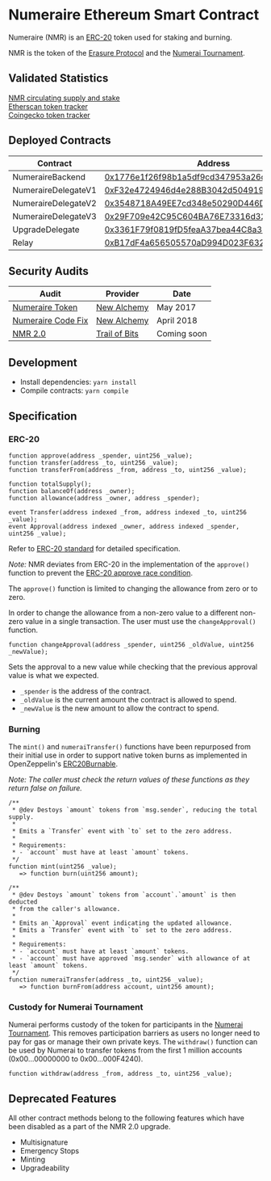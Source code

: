 # Numeraire Ethereum Smart Contract

Numeraire (NMR) is an [ERC-20](https://eips.ethereum.org/EIPS/eip-20) token used for staking and burning.

NMR is the token of the [Erasure Protocol](https://erasure.xxx/) and the [Numerai Tournament](https://numer.ai).

## Validated Statistics

[NMR circulating supply and stake](https://numer.ai/nmr)  
[Etherscan token tracker](https://etherscan.io/token/0x1776e1f26f98b1a5df9cd347953a26dd3cb46671)  
[Coingecko token tracker](https://www.coingecko.com/en/coins/numeraire)  

## Deployed Contracts

| Contract | Address |
| -------- | -------- |
| NumeraireBackend | [0x1776e1f26f98b1a5df9cd347953a26dd3cb46671](https://etherscan.io/address/0x1776e1f26f98b1a5df9cd347953a26dd3cb46671) |
| NumeraireDelegateV1 | [0xF32e4724946d4e288B3042d504919CE68C4Fda9c](https://etherscan.io/address/0xF32e4724946d4e288B3042d504919CE68C4Fda9c) |
| NumeraireDelegateV2 | [0x3548718A49EE7cd348e50290D446D9F1A1f9C59E](https://etherscan.io/address/0x3548718A49EE7cd348e50290D446D9F1A1f9C59E) |
| NumeraireDelegateV3 | [0x29F709e42C95C604BA76E73316d325077f8eB7b2](https://etherscan.io/address/0x29F709e42C95C604BA76E73316d325077f8eB7b2) |
| UpgradeDelegate | [0x3361F79f0819fD5feaA37bea44C8a33d98b2A1cd](https://etherscan.io/address/0x3361F79f0819fD5feaA37bea44C8a33d98b2A1cd) |
| Relay | [0xB17dF4a656505570aD994D023F632D48De04eDF2](https://etherscan.io/address/0xB17dF4a656505570aD994D023F632D48De04eDF2) |


## Security Audits

| Audit | Provider | Date |
| -------- | -------- | -------- |
| [Numeraire Token](./audits/security_audit.pdf) | [New Alchemy](https://newalchemy.io/) | May 2017 |
| [Numeraire Code Fix](./audits/2018_upgrade_audit.pdf) | [New Alchemy](https://newalchemy.io/) | April 2018 |
| [NMR 2.0]() | [Trail of Bits](https://www.trailofbits.com/) | Coming soon |

## Development

- Install dependencies: `yarn install`
- Compile contracts: `yarn compile`

## Specification

### ERC-20

```
function approve(address _spender, uint256 _value);
function transfer(address _to, uint256 _value);
function transferFrom(address _from, address _to, uint256 _value);

function totalSupply();
function balanceOf(address _owner);
function allowance(address _owner, address _spender);

event Transfer(address indexed _from, address indexed _to, uint256 _value);
event Approval(address indexed _owner, address indexed _spender, uint256 _value);
```

Refer to [ERC-20 standard](https://eips.ethereum.org/EIPS/eip-20) for detailed specification.

*Note:* NMR deviates from ERC-20 in the implementation of the `approve()` function to prevent the [ERC-20 approve race condition](https://docs.google.com/document/d/1YLPtQxZu1UAvO9cZ1O2RPXBbT0mooh4DYKjA_jp-RLM).

The `approve()` function is limited to changing the allowance from zero or to zero.

In order to change the allowance from a non-zero value to a different non-zero value in a single transaction. The user must use the `changeApproval()` function.

```
function changeApproval(address _spender, uint256 _oldValue, uint256 _newValue);
```

Sets the approval to a new value while checking that the previous approval
value is what we expected.

- `_spender` is the address of the contract.
- `_oldValue` is the current amount the contract is allowed to spend.
- `_newValue` is the new amount to allow the contract to spend.

### Burning

The `mint()` and `numeraiTransfer()` functions have been repurposed from their initial use in order to support native token burns as implemented in OpenZeppelin's [ERC20Burnable](https://github.com/OpenZeppelin/openzeppelin-solidity/blob/master/contracts/token/ERC20/ERC20Burnable.sol).

*Note: The caller must check the return values of these functions as they return false on failure.*

```
/**
 * @dev Destoys `amount` tokens from `msg.sender`, reducing the total supply.
 *
 * Emits a `Transfer` event with `to` set to the zero address.
 *
 * Requirements:
 * - `account` must have at least `amount` tokens.
 */
function mint(uint256 _value);
   => function burn(uint256 amount);

/**
 * @dev Destoys `amount` tokens from `account`.`amount` is then deducted
 * from the caller's allowance.
 *
 * Emits an `Approval` event indicating the updated allowance.
 * Emits a `Transfer` event with `to` set to the zero address.
 *
 * Requirements:
 * - `account` must have at least `amount` tokens.
 * - `account` must have approved `msg.sender` with allowance of at least `amount` tokens.
 */
function numeraiTransfer(address _to, uint256 _value);
   => function burnFrom(address account, uint256 amount);
```

### Custody for Numerai Tournament

Numerai performs custody of the token for participants in the [Numerai Tournament](https://numer.ai). This removes participation barriers as users no longer need to pay for gas or manage their own private keys. The `withdraw()` function can be used by Numerai to transfer tokens from the first 1 million accounts (0x00...00000000 to 0x00...000F4240).

```
function withdraw(address _from, address _to, uint256 _value);
```

## Deprecated Features

All other contract methods belong to the following features which have been disabled as a part of the NMR 2.0 upgrade.

- Multisignature
- Emergency Stops
- Minting
- Upgradeability
